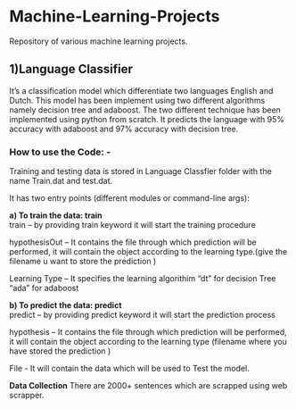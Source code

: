 # Machine-Learning-Projects
 Repository of various machine learning projects.
 
 ## 1)Language Classifier<br/>
It’s a classification model which differentiate two languages English and Dutch. This model has been implement using two different algorithms namely decision tree and adaboost. The two different technique has been implemented using python from scratch. It predicts the language with 95% accuracy with adaboost and 97% accuracy with decision tree.

### How to use the Code: -
Training and testing data is stored in Language Classfier folder with the name Train.dat and test.dat.

It has two entry points (different modules or command-line args):  

**a) To train the data: train <examples> <hypothesisOut> <learning-type>**  
train – by providing train keyword it will start the training procedure

hypothesisOut – It contains the file through which prediction will be performed, it will contain the object
according to the learning type.(give the filename u want to store the prediction )

Learning Type – It specifies the learning algorithim “dt” for decision Tree “ada” for adaboost
 
**b) To predict the data: predict <hypothesis> <file>**  
predict – by providing predict keyword it will start the prediction process
 
hypothesis – It contains the file through which prediction will be performed, it will contain the object
according to the learning type (filename where you have stored the prediction )

File - It will contain the data which will be used to Test the model.

**Data Collection**
There are 2000+ sentences which are scrapped using web scrapper.

